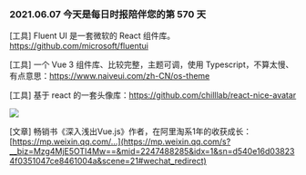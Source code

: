 ### 2021.06.07 今天是每日时报陪伴您的第 570 天

[工具] Fluent UI 是一套微软的 React 组件库。<https://github.com/microsoft/fluentui>

[工具] 一个 Vue 3 组件库、比较完整，主题可调，使用 Typescript，不算太慢、有点意思：<https://www.naiveui.com/zh-CN/os-theme>

[工具] 基于 react 的一套头像库：<https://github.com/chilllab/react-nice-avatar>

![](https://user-images.githubusercontent.com/5305874/120076504-68e15980-c0d8-11eb-896c-3824b5eb05bb.png)

[文章] 畅销书《深入浅出Vue.js》作者，在阿里淘系1年的收获成长：[https://mp.weixin.qq.com/...](https://mp.weixin.qq.com/s?__biz=Mzg4MjE5OTI4Mw==&mid=2247488285&idx=1&sn=d540e16d038234f0351047ce8461004a&scene=21#wechat_redirect)